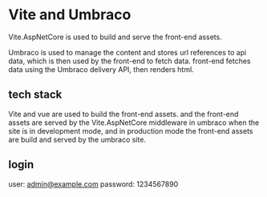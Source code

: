 # Vite and Umbraco

Vite.AspNetCore is used to build and serve the front-end assets. 

Umbraco is used to manage the content and stores url references to api data, which is then used by the front-end to fetch data. 
front-end fetches data using the Umbraco delivery API, then renders html.

## tech stack
Vite and vue are used to build the front-end assets. and the front-end assets are served by the Vite.AspNetCore middleware in umbraco when the site is in development mode, and in production mode the front-end assets are build and served by the umbraco site.


## login 
user: admin@example.com
password: 1234567890